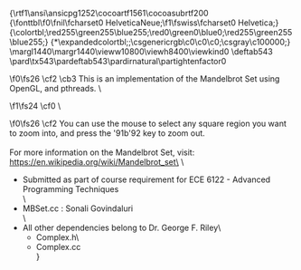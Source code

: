 {\rtf1\ansi\ansicpg1252\cocoartf1561\cocoasubrtf200
{\fonttbl\f0\fnil\fcharset0 HelveticaNeue;\f1\fswiss\fcharset0 Helvetica;}
{\colortbl;\red255\green255\blue255;\red0\green0\blue0;\red255\green255\blue255;}
{\*\expandedcolortbl;;\csgenericrgb\c0\c0\c0;\csgray\c100000;}
\margl1440\margr1440\vieww10800\viewh8400\viewkind0
\deftab543
\pard\tx543\pardeftab543\pardirnatural\partightenfactor0

\f0\fs26 \cf2 \cb3 This is an implementation of the Mandelbrot Set using OpenGL, and pthreads. \

\f1\fs24 \cf0 \

\f0\fs26 \cf2 You can use the mouse to select any square region you want to zoom into, and press the \'91b\'92 key to zoom out. \
\
For more information on the Mandelbrot Set, visit:\
https://en.wikipedia.org/wiki/Mandelbrot_set\
\
* Submitted as part of course requirement for ECE 6122 - Advanced Programming Techniques\
\
* MBSet.cc : Sonali Govindaluri\
\
* All other dependencies belong to Dr. George F. Riley\
	* Complex.h\
	* Complex.cc \
}